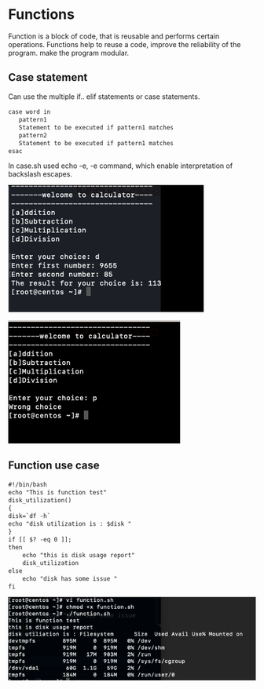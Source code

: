 # Functions

Function is a block of code, that is reusable and performs certain operations. Functions help to reuse a code, improve the reliability of the program. make the program modular.

## Case statement

Can use the multiple if.. elif statements or case statements.

```
case word in
   pattern1
   Statement to be executed if pattern1 matches
   pattern2
   Statement to be executed if pattern1 matches
esac
```
In case.sh used echo -e,  -e command, which  enable interpretation of backslash escapes. 

![case1](case1.png)

![case2](case2.png)

## Function use case
```
#!/bin/bash
echo "This is function test"
disk_utilization()
{
disk=`df -h`
echo "disk utilization is : $disk "
}
if [[ $? -eq 0 ]];
then
    echo "this is disk usage report"
    disk_utilization
else
    echo "disk has some issue "
fi
```

![function](function.png)

